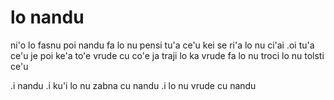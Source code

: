 # lo nandu
ni'o lo fasnu poi nandu fa lo nu pensi tu'a ce'u kei se ri'a lo nu ci'ai .oi tu'a ce'u je poi ke'a to'e vrude cu co'e ja traji lo ka vrude fa lo nu troci lo nu tolsti ce'u

.i nandu  .i ku'i lo nu zabna cu nandu  .i lo nu vrude cu nandu

